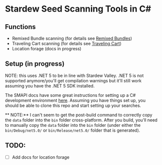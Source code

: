 # Stardew Seed Scanning Tools in C\#

## Functions
* Remixed Bundle scanning (for details see [Remixed Bundles](Bundles/README.md))
* Traveling Cart scanning (for details see [Traveling Cart](TravelingCart/README.md))
* Location forage (docs in progress)

## Setup (in progress)

NOTE: this uses .NET 5 to be in line with Stardew Valley. .NET 5 is not supported anymore/you'll get compilation warnings but it'll still work assuming you have the .NET 5 SDK installed.

The SMAPI docs have some great instructions for setting up a C# development environment [here](https://stardewvalleywiki.com/Modding:Modder_Guide/Get_Started#Get_started). Assuming you have things set up, you should be able to clone this repo and start setting up your searches.

** NOTE:** I can't seem to get the post-build command to correctly copy the `data` folder into the `bin` folder cross-platform. After you build, you'll need to manually copy the `data` folder into the `bin` folder (under either the `bin/Debug/net5.0/` or `bin/Release/net5.0/` folder that is generated).

## TODO:
* [ ] Add docs for location forage